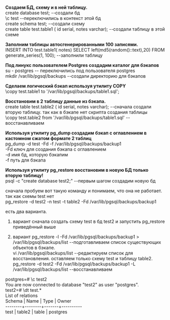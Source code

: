 
**Создаем БД, схему и в ней таблицу.**  
create database test; --создали бд  
\c test --переключились в контекст этой бд  
create schema test; --создали схему  
create table test.table1 ( id serial, notes varchar); --создали таблицу в этой схеме  

**Заполним таблицы автосгенерированными 100 записями.**  
INSERT INTO test.table1( notes) SELECT left(md5(random()::text),20) FROM generate_series(1, 100);  --заполнили таблицу  

**Под линукс пользователем Postgres создадим каталог для бэкапов**  
su - postgres -- переключились под пользователя postgres  
mkdir /var/lib/pgsql/backups --создали директорию для бэкапов  

**Сделаем логический бэкап используя утилиту COPY**  
\copy test.table1 to '/var/lib/pgsql/backups/table1.sql'; 

**Восстановим в 2 таблицу данные из бэкапа.**  
create table test.table2 ( id serial, notes varchar);  --сначала создали вторую таблицу. так как в бэкапе нет скрипта создания таблицы  
\copy test.table2  from '/var/lib/pgsql/backups/table1.sql' --восстанавливаем  


**Используя утилиту pg_dump создадим бэкап с оглавлением в кастомном сжатом формате 2 таблиц**  
pg_dump -d test -Fd -f /var/lib/pgsql/backups/backup1  
-Fd ключ для создания бэкапа с оглавлением  
-d имя бд, которую бэкапим  
-f путь для бэкапа  

**Используя утилиту pg_restore восстановим в новую БД только вторую таблицу!**  
psql -c "create database test2;" --первым шагом создадим новую бд  

сначала пробуем вот такую команду и понимаем, что она не работает. так как схемы test нет  
pg_restore -d test2 -n test -t table2 -Fd /var/lib/pgsql/backups/backup1  

есть два варианта.
1. вариант
сначала создать схему test в бд test2 и запустить pg_restore приведённый выше

2. вариант
pg_restore -l -Fd /var/lib/pgsql/backups/backup1 > /var/lib/pgsql/backups/list --подготавливаем список существующих объектов в бэкапе.  
vi /var/lib/pgsql/backups/list --редактируем список для восстановления. оставляем только схему test и таблицу table2.
pg_restore -d test2 -Fd /var/lib/pgsql/backups/backup1 -L /var/lib/pgsql/backups/list --восстанавливаем  

postgres=# \c test2  
You are now connected to database "test2" as user "postgres".  
test2=# \dt test.*  
         List of relations   
 Schema |  Name  | Type  |  Owner  
--------+--------+-------+----------  
 test   | table2 | table | postgres  

